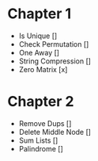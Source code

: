 # Chapter 1

* Is Unique []
* Check Permutation []
* One Away []
* String Compression []
* Zero Matrix [x]

# Chapter 2
* Remove Dups []
* Delete Middle Node []
* Sum Lists []
* Palindrome []